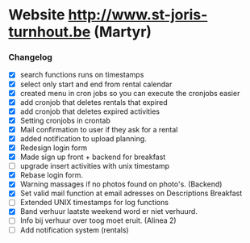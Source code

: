Website http://www.st-joris-turnhout.be (Martyr)
=============================================

###  Changelog
- [x] search functions runs on timestamps
- [x] select only start and end from rental calendar
- [x] created menu in cron jobs so you can execute the cronjobs easier
- [x] add cronjob that deletes rentals that expired
- [x] add cronjob that deletes expired activities
- [x] Setting cronjobs in crontab 
- [x] Mail confirmation to user if they ask for a rental
- [x] added notification to upload planning.
- [x] Redesign login form
- [x] Made sign up front + backend for breakfast 
- [ ] upgrade insert activities with unix timestamp
- [x] Rebase login form.
- [x] Warning massages if no photos found on photo's. (Backend)
- [x] Set valid mail function at email adresses on Descriptions Breakfast
- [ ] Extended UNIX timestamps for log functions
- [x] Band verhuur laatste weekend word er niet verhuurd.
- [ ] Info bij verhuur over toog moet eruit. (Alinea 2)
- [ ] Add notification system (rentals)